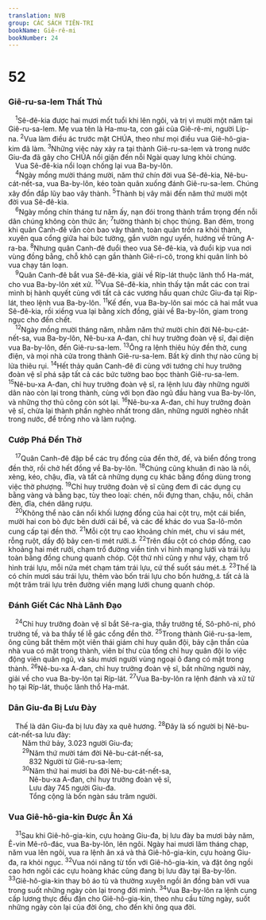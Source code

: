 ```yaml
---
translation: NVB
group: CÁC SÁCH TIÊN-TRI
bookName: Giê-rê-mi 
bookNumber: 24
---
```


<div class="title"><h1>52</h1><h3>Giê-ru-sa-lem Thất Thủ </h3></div>
<span class="verse gie_52_1"> <sup>1</sup>Sê-đê-kia được hai mươi mốt tuổi khi lên ngôi, và trị vì mười một năm tại Giê-ru-sa-lem. Mẹ vua tên là Ha-mu-ta, con gái của Giê-rê-mi, người Líp-na. </span>
<span class="verse gie_52_2"><sup>2</sup>Vua làm điều ác trước mặt CHÚA, theo như mọi điều vua Giê-hô-gia-kim đã làm. </span>
<span class="verse gie_52_3"><sup>3</sup>Những việc này xảy ra tại thành Giê-ru-sa-lem và trong nước Giu-đa đã gây cho CHÚA nổi giận đến nỗi Ngài quay lưng khỏi chúng. <br/> Vua Sê-đê-kia nổi loạn chống lại vua Ba-by-lôn. <br/></span>
<span class="verse gie_52_4"> <sup>4</sup>Ngày mồng mười tháng mười, năm thứ chín đời vua Sê-đê-kia, Nê-bu-cát-nết-sa, vua Ba-by-lôn, kéo toàn quân xuống đánh Giê-ru-sa-lem. Chúng xây đồn đắp lũy bao vây thành. </span>
<span class="verse gie_52_5"><sup>5</sup>Thành bị vây mãi đến năm thứ mười một đời vua Sê-đê-kia. <br/></span>
<span class="verse gie_52_6"> <sup>6</sup>Ngày mồng chín tháng tư năm ấy, nạn đói trong thành trầm trọng đến nỗi dân chúng không còn thức ăn; </span>
<span class="verse gie_52_7"><sup>7</sup>tường thành bị chọc thủng. Ban đêm, trong khi quân Canh-đê vẫn còn bao vây thành, toàn quân trốn ra khỏi thành, xuyên qua cổng giữa hai bức tường, gần vườn ngự uyển, hướng về trũng A-ra-ba. </span>
<span class="verse gie_52_8"><sup>8</sup>Nhưng quân Canh-đê đuổi theo vua Sê-đê-kia, và đuổi kịp vua nơi vùng đồng bằng, chỗ khô cạn gần thành Giê-ri-cô, trong khi quân lính bỏ vua chạy tán loạn. <br/></span>
<span class="verse gie_52_9"> <sup>9</sup>Quân Canh-đê bắt vua Sê-đê-kia, giải về Ríp-lát thuộc lãnh thổ Ha-mát, cho vua Ba-by-lôn xét xử. </span>
<span class="verse gie_52_10"><sup>10</sup>Vua Sê-đê-kia, nhìn thấy tận mắt các con trai mình bị hành quyết cùng với tất cả các vương hầu quan chức Giu-đa tại Ríp-lát, theo lệnh vua Ba-by-lôn. </span>
<span class="verse gie_52_11"><sup>11</sup>Kế đến, vua Ba-by-lôn sai móc cả hai mắt vua Sê-đê-kia, rồi xiềng vua lại bằng xích đồng, giải về Ba-by-lôn, giam trong ngục cho đến chết. <br/></span>
<span class="verse gie_52_12"> <sup>12</sup>Ngày mồng mười tháng năm, nhằm năm thứ mười chín đời Nê-bu-cát-nết-sa, vua Ba-by-lôn, Nê-bu-xa A-đan, chỉ huy trưởng đoàn vệ sĩ, đại diện vua Ba-by-lôn, đến Giê-ru-sa-lem. </span>
<span class="verse gie_52_13"><sup>13</sup>Ông ra lệnh thiêu hủy đền thờ, cung điện, và mọi nhà cửa trong thành Giê-ru-sa-lem. Bất kỳ dinh thự nào cũng bị lửa thiêu rụi. </span>
<span class="verse gie_52_14"><sup>14</sup>Hết thảy quân Canh-đê đi cùng với tướng chỉ huy trưởng đoàn vệ sĩ phá sập tất cả các bức tường bao bọc thành Giê-ru-sa-lem. </span>
<span class="verse gie_52_15"><sup>15</sup>Nê-bu-xa A-đan, chỉ huy trưởng đoàn vệ sĩ, ra lệnh lưu đày những người dân nào còn lại trong thành, cùng với bọn đào ngũ đầu hàng vua Ba-by-lôn, và những thợ thủ công còn sót lại. </span>
<span class="verse gie_52_16"><sup>16</sup>Nê-bu-xa A-đan, chỉ huy trưởng đoàn vệ sĩ, chừa lại thành phần nghèo nhất trong dân, những người nghèo nhất trong nước, để trồng nho và làm ruộng. <br/></span>
<div class="title"><h3>Cướp Phá Đền Thờ </h3></div>
<span class="verse gie_52_17"> <sup>17</sup>Quân Canh-đê đập bể các trụ đồng của đền thờ, đế, và biển đồng trong đền thờ, rồi chở hết đồng về Ba-by-lôn. </span>
<span class="verse gie_52_18"><sup>18</sup>Chúng cũng khuân đi nào là nồi, xẻng, kéo, chậu, đĩa, và tất cả những dụng cụ khác bằng đồng dùng trong việc thờ phượng. </span>
<span class="verse gie_52_19"><sup>19</sup>Chỉ huy trưởng đoàn vệ sĩ cũng đem đi các dụng cụ bằng vàng và bằng bạc, tùy theo loại: chén, nồi đựng than, chậu, nồi, chân đèn, đĩa, chén dâng rượu. <br/></span>
<span class="verse gie_52_20"> <sup>20</sup>Không thể nào cân nổi khối lượng đồng của hai cột trụ, một cái biển, mười hai con bò đực bên dưới cái bể, và các đế khác do vua Sa-lô-môn cung cấp tại đền thờ. </span>
<span class="verse gie_52_21"><sup>21</sup>Mỗi cột trụ cao khoảng chín mét, chu vi sáu mét, rỗng ruột, dầy độ bảy cen-ti mét rưỡi.<a data-toggle="tooltip" data-placement="bottom" title="Nt: cao 18 am-ma, chu vi 12 am-ma, dầy bốn ngón tay">⚓</a></span>
<span class="verse gie_52_22"><sup>22</sup>Trên đầu cột có chóp đồng, cao khoảng hai mét rưởi, chạm trổ đường viền tinh vi hình mạng lưới và trái lựu toàn bằng đồng chung quanh chóp. Cột thứ nhì cũng y như vậy, chạm trổ hình trái lựu, mỗi nửa mét chạm tám trái lựu, cứ thế suốt sáu mét.<a data-toggle="tooltip" data-placement="bottom" title="‘Mỗi nửa mét… sáu mét,’ dịch theo LXX">⚓</a></span>
<span class="verse gie_52_23"><sup>23</sup>Thế là có chín mươi sáu trái lựu, thêm vào bốn trái lựu cho bốn hướng,<a data-toggle="tooltip" data-placement="bottom" title="‘Thêm vào… bốn hướng,’ một số các học giả đề nghị thêm vào cho rõ nghĩa; bản cổ MT chép sai">⚓</a> tất cả là một trăm trái lựu trên đường viền mạng lưới chung quanh chóp. <br/></span>
<div class="title"><h3>Đánh Giết Các Nhà Lãnh Đạo </h3></div>
<span class="verse gie_52_24"> <sup>24</sup>Chỉ huy trưởng đoàn vệ sĩ bắt Sê-ra-gia, thầy trưởng tế, Sô-phô-ni, phó trưởng tế, và ba thầy tế lễ gác cổng đền thờ. </span>
<span class="verse gie_52_25"><sup>25</sup>Trong thành Giê-ru-sa-lem, ông cũng bắt thêm một viên thái giám chỉ huy quân đội, bảy cận thần của nhà vua có mặt trong thành, viên bí thư của tổng chỉ huy quân đội lo việc động viên quân ngũ, và sáu mươi người vùng ngoại ô đang có mặt trong thành. </span>
<span class="verse gie_52_26"><sup>26</sup>Nê-bu-xa A-đan, chỉ huy trưởng đoàn vệ sĩ, bắt những người này, giải về cho vua Ba-by-lôn tại Ríp-lát. </span>
<span class="verse gie_52_27"><sup>27</sup>Vua Ba-by-lôn ra lệnh đánh và xử tử họ tại Ríp-lát, thuộc lãnh thổ Ha-mát. <br/></span>
<div class="title"><h3>Dân Giu-đa Bị Lưu Đày </h3></div>
<span class="verse gie_52_27"> Thế là dân Giu-đa bị lưu đày xa quê hương. </span>
<span class="verse gie_52_28"><sup>28</sup>Đây là số người bị Nê-bu-cát-nết-sa lưu đày: <br/>  Năm thứ bảy, 3.023 người Giu-đa; <br/></span>
<span class="verse gie_52_29">  <sup>29</sup>Năm thứ mười tám đời Nê-bu-cát-nết-sa, <br/>   832 Người từ Giê-ru-sa-lem; <br/></span>
<span class="verse gie_52_30">  <sup>30</sup>Năm thứ hai mươi ba đời Nê-bu-cát-nết-sa, <br/>   Nê-bu-xa A-đan, chỉ huy trưởng đoàn vệ sĩ, <br/>   Lưu đày 745 người Giu-đa. <br/>   Tổng cộng là bốn ngàn sáu trăm người. <br/></span>
<div class="title"><h3>Vua Giê-hô-gia-kin Được Ân Xá </h3></div>
<span class="verse gie_52_31"> <sup>31</sup>Sau khi Giê-hô-gia-kin, cựu hoàng Giu-đa, bị lưu đày ba mươi bảy năm, Ê-vin Mê-rô-đác, vua Ba-by-lôn, lên ngôi. Ngày hai mươi lăm tháng chạp, năm vua lên ngôi, vua ra lệnh ân xá và thả Giê-hô-gia-kin, cựu hoàng Giu-đa, ra khỏi ngục. </span>
<span class="verse gie_52_32"><sup>32</sup>Vua nói năng từ tốn với Giê-hô-gia-kin, và đặt ông ngồi cao hơn ngôi các cựu hoàng khác cũng đang bị lưu đày tại Ba-by-lôn. </span>
<span class="verse gie_52_33"><sup>33</sup>Giê-hô-gia-kin thay bỏ áo tù và thường xuyên ngồi ăn đồng bàn với vua trong suốt những ngày còn lại trong đời mình. </span>
<span class="verse gie_52_34"><sup>34</sup>Vua Ba-by-lôn ra lệnh cung cấp lương thực đều đặn cho Giê-hô-gia-kin, theo nhu cầu từng ngày, suốt những ngày còn lại của đời ông, cho đến khi ông qua đời. <br/></span>
